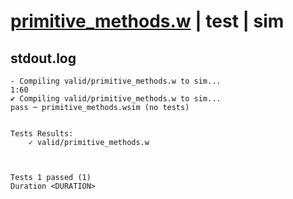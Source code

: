 # [primitive_methods.w](../../../../examples/tests/valid/primitive_methods.w) | test | sim

## stdout.log
```log
- Compiling valid/primitive_methods.w to sim...
1:60
✔ Compiling valid/primitive_methods.w to sim...
pass ─ primitive_methods.wsim (no tests)
 

Tests Results:
    ✓ valid/primitive_methods.w



Tests 1 passed (1) 
Duration <DURATION>

```

